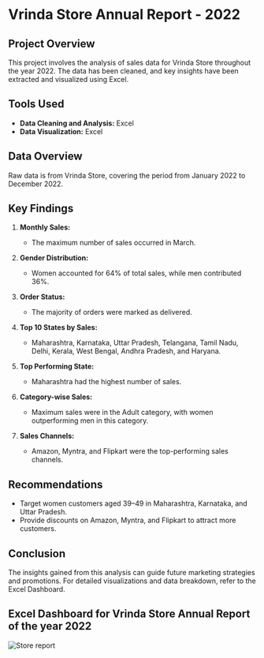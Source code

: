 
# Vrinda Store Annual Report - 2022

## Project Overview

This project involves the analysis of sales data for Vrinda Store throughout the year 2022. The data has been cleaned, and key insights have been extracted and visualized using Excel.

## Tools Used

- **Data Cleaning and Analysis:** Excel
- **Data Visualization:** Excel

## Data Overview

Raw data is from Vrinda Store, covering the period from January 2022 to December 2022.

## Key Findings

1. **Monthly Sales:**
   - The maximum number of sales occurred in March.

2. **Gender Distribution:**
   - Women accounted for 64% of total sales, while men contributed 36%.

3. **Order Status:**
   - The majority of orders were marked as delivered.

4. **Top 10 States by Sales:**
   - Maharashtra, Karnataka, Uttar Pradesh, Telangana, Tamil Nadu, Delhi, Kerala, West Bengal, Andhra Pradesh, and Haryana.

5. **Top Performing State:**
   - Maharashtra had the highest number of sales.

6. **Category-wise Sales:**
   - Maximum sales were in the Adult category, with women outperforming men in this category.

7. **Sales Channels:**
   - Amazon, Myntra, and Flipkart were the top-performing sales channels.

## Recommendations

- Target women customers aged 39–49 in Maharashtra, Karnataka, and Uttar Pradesh.
- Provide discounts on Amazon, Myntra, and Flipkart to attract more customers.

## Conclusion

The insights gained from this analysis can guide future marketing strategies and promotions. For detailed visualizations and data breakdown, refer to the Excel Dashboard.

## Excel Dashboard for Vrinda Store Annual Report of the year 2022

![Store report](https://github.com/kartikeshdubey/Excel_Vrinda_Store-Data-Analysis/assets/158743530/c6d400c0-031c-46e7-8fb3-2fd0e363dc19)
